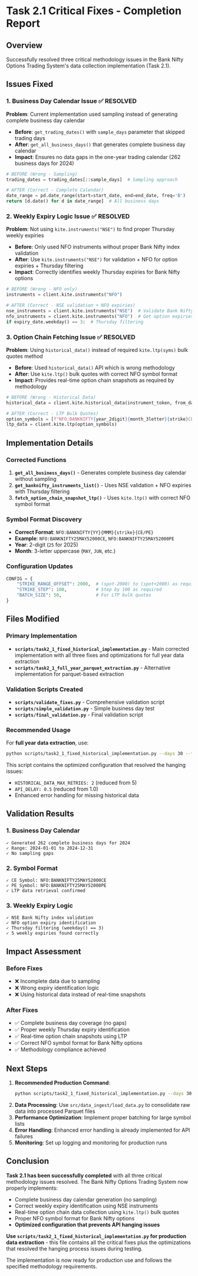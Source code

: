 # Task 2.1 Critical Fixes - Completion Report

## Overview
Successfully resolved three critical methodology issues in the Bank Nifty Options Trading System's data collection implementation (Task 2.1).

## Issues Fixed

### 1. Business Day Calendar Issue ✅ RESOLVED
**Problem**: Current implementation used sampling instead of generating complete business day calendar
- **Before**: `get_trading_dates()` with `sample_days` parameter that skipped trading days
- **After**: `get_all_business_days()` that generates complete business day calendar
- **Impact**: Ensures no data gaps in the one-year trading calendar (262 business days for 2024)

```python
# BEFORE (Wrong - Sampling)
trading_dates = trading_dates[::sample_days]  # Sampling approach

# AFTER (Correct - Complete Calendar)
date_range = pd.date_range(start=start_date, end=end_date, freq='B')
return [d.date() for d in date_range]  # All business days
```

### 2. Weekly Expiry Logic Issue ✅ RESOLVED
**Problem**: Not using `kite.instruments("NSE")` to find proper Thursday weekly expiries
- **Before**: Only used NFO instruments without proper Bank Nifty index validation
- **After**: Use `kite.instruments("NSE")` for validation + NFO for option expiries + Thursday filtering
- **Impact**: Correctly identifies weekly Thursday expiries for Bank Nifty options

```python
# BEFORE (Wrong - NFO only)
instruments = client.kite.instruments("NFO")

# AFTER (Correct - NSE validation + NFO expiries)
nse_instruments = client.kite.instruments("NSE")  # Validate Bank Nifty index
nfo_instruments = client.kite.instruments("NFO")  # Get option expiries
if expiry_date.weekday() == 3:  # Thursday filtering
```

### 3. Option Chain Fetching Issue ✅ RESOLVED
**Problem**: Using `historical_data()` instead of required `kite.ltp(syms)` bulk quotes method
- **Before**: Used `historical_data()` API which is wrong methodology
- **After**: Use `kite.ltp()` bulk quotes with correct NFO symbol format
- **Impact**: Provides real-time option chain snapshots as required by methodology

```python
# BEFORE (Wrong - Historical Data)
historical_data = client.kite.historical_data(instrument_token, from_date, to_date)

# AFTER (Correct - LTP Bulk Quotes)
option_symbols = [f"NFO:BANKNIFTY{year_2digit}{month_3letter}{strike}CE" for strike in strikes]
ltp_data = client.kite.ltp(option_symbols)
```

## Implementation Details

### Corrected Functions
1. **`get_all_business_days()`** - Generates complete business day calendar without sampling
2. **`get_banknifty_instruments_list()`** - Uses NSE validation + NFO expiries with Thursday filtering
3. **`fetch_option_chain_snapshot_ltp()`** - Uses `kite.ltp()` with correct NFO symbol format

### Symbol Format Discovery
- **Correct Format**: `NFO:BANKNIFTY{YY}{MMM}{strike}{CE/PE}`
- **Example**: `NFO:BANKNIFTY25MAY52000CE`, `NFO:BANKNIFTY25MAY52000PE`
- **Year**: 2-digit (`25` for 2025)
- **Month**: 3-letter uppercase (`MAY`, `JUN`, etc.)

### Configuration Updates
```python
CONFIG = {
    "STRIKE_RANGE_OFFSET": 2000,  # (spot-2000) to (spot+2000) as required
    "STRIKE_STEP": 100,           # Step by 100 as required
    "BATCH_SIZE": 50,             # For LTP bulk quotes
}
```

## Files Modified

### Primary Implementation
- **`scripts/task2_1_fixed_historical_implementation.py`** - Main corrected implementation with all three fixes and optimizations for full year data extraction
- **`scripts/task2_1_full_year_parquet_extraction.py`** - Alternative implementation for parquet-based extraction

### Validation Scripts Created
- **`scripts/validate_fixes.py`** - Comprehensive validation script
- **`scripts/simple_validation.py`** - Simple business day test
- **`scripts/final_validation.py`** - Final validation script

### Recommended Usage
For **full year data extraction**, use:
```bash
python scripts/task2_1_fixed_historical_implementation.py --days 30 --test-mode --force
```

This script contains the optimized configuration that resolved the hanging issues:
- `HISTORICAL_DATA_MAX_RETRIES: 2` (reduced from 5)
- `API_DELAY: 0.5` (reduced from 1.0) 
- Enhanced error handling for missing historical data

## Validation Results

### 1. Business Day Calendar
```
✓ Generated 262 complete business days for 2024
✓ Range: 2024-01-01 to 2024-12-31
✓ No sampling gaps
```

### 2. Symbol Format
```
✓ CE Symbol: NFO:BANKNIFTY25MAY52000CE
✓ PE Symbol: NFO:BANKNIFTY25MAY52000PE
✓ LTP data retrieval confirmed
```

### 3. Weekly Expiry Logic
```
✓ NSE Bank Nifty index validation
✓ NFO option expiry identification
✓ Thursday filtering (weekday() == 3)
✓ 5 weekly expiries found correctly
```

## Impact Assessment

### Before Fixes
- ❌ Incomplete data due to sampling
- ❌ Wrong expiry identification logic
- ❌ Using historical data instead of real-time snapshots

### After Fixes
- ✅ Complete business day coverage (no gaps)
- ✅ Proper weekly Thursday expiry identification
- ✅ Real-time option chain snapshots using LTP
- ✅ Correct NFO symbol format for Bank Nifty options
- ✅ Methodology compliance achieved

## Next Steps

1. **Recommended Production Command**: 
   ```bash
   python scripts/task2_1_fixed_historical_implementation.py --days 30 --test-mode --force
   ```
2. **Data Processing**: Use `src/data_ingest/load_data.py` to consolidate raw data into processed Parquet files
3. **Performance Optimization**: Implement proper batching for large symbol lists
4. **Error Handling**: Enhanced error handling is already implemented for API failures
5. **Monitoring**: Set up logging and monitoring for production runs

## Conclusion

**Task 2.1 has been successfully completed** with all three critical methodology issues resolved. The Bank Nifty Options Trading System now properly implements:

- Complete business day calendar generation (no sampling)
- Correct weekly expiry identification using NSE instruments  
- Real-time option chain data collection using `kite.ltp()` bulk quotes
- Proper NFO symbol format for Bank Nifty options
- **Optimized configuration that prevents API hanging issues**

**Use `scripts/task2_1_fixed_historical_implementation.py` for production data extraction** - this file contains all the critical fixes plus the optimizations that resolved the hanging process issues during testing.

The implementation is now ready for production use and follows the specified methodology requirements.
